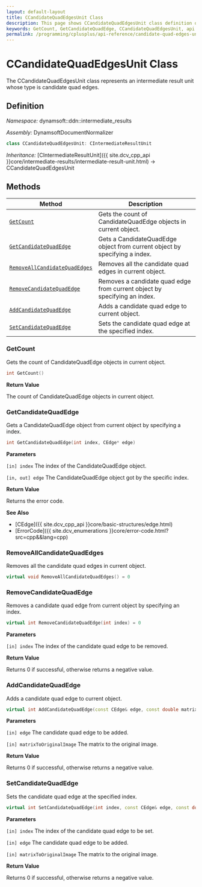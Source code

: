 ```yaml
---
layout: default-layout
title: CCandidateQuadEdgesUnit Class
description: This page shows CCandidateQuadEdgesUnit class definition of Dynamsoft Document Normalizer SDK C++ Edition.
keywords: GetCount, GetCandidateQuadEdge, CCandidateQuadEdgesUnit, api reference
permalink: /programming/cplusplus/api-reference/candidate-quad-edges-unit.html
---
```


# CCandidateQuadEdgesUnit Class

The CCandidateQuadEdgesUnit class represents an intermediate result unit whose type is candidate quad edges.

## Definition

*Namespace:* dynamsoft::ddn::intermediate_results

*Assembly:* DynamsoftDocumentNormalizer

```cpp
class CCandidateQuadEdgesUnit: CIntermediateResultUnit
```

*Inheritance:* [CIntermediateResultUnit]({{ site.dcv_cpp_api }}core/intermediate-results/intermediate-result-unit.html) -> CCandidateQuadEdgesUnit

## Methods

| Method | Description |
|--------|-------------|
| [`GetCount`](#getcount) | Gets the count of CandidateQuadEdge objects in current object.|
| [`GetCandidateQuadEdge`](#getcandidatequadedge) | Gets a CandidateQuadEdge object from current object by specifying a index. |
| [`RemoveAllCandidateQuadEdges`](#removeallcandidatequadedges) | Removes all the candidate quad edges in current object. |
| [`RemoveCandidateQuadEdge`](#removecandidatequadedge) | Removes a candidate quad edge from current object by specifying an index. |
| [`AddCandidateQuadEdge`](#addcandidatequadedge) | Adds a candidate quad edge to current object. |
| [`SetCandidateQuadEdge`](#setcandidatequadedge) | Sets the candidate quad edge at the specified index. |

### GetCount

Gets the count of CandidateQuadEdge objects in current object.

```cpp
int GetCount() 
```

**Return Value**

The count of CandidateQuadEdge objects in current object.

### GetCandidateQuadEdge

Gets a CandidateQuadEdge object from current object by specifying a index.

```cpp
int GetCandidateQuadEdge(int index, CEdge* edge)
```

**Parameters**

`[in] index` The index of the CandidateQuadEdge object.

`[in, out] edge` The CandidateQuadEdge object got by the specific index.

**Return Value**

Returns the error code.

**See Also**

* [CEdge]({{ site.dcv_cpp_api }}core/basic-structures/edge.html)
* [ErrorCode]({{ site.dcv_enumerations }}core/error-code.html?src=cpp&&lang=cpp)

### RemoveAllCandidateQuadEdges

Removes all the candidate quad edges in current object.

```cpp
virtual void RemoveAllCandidateQuadEdges() = 0
```

### RemoveCandidateQuadEdge

Removes a candidate quad edge from current object by specifying an index.

```cpp
virtual int RemoveCandidateQuadEdge(int index) = 0
```

**Parameters**

`[in] index` The index of the candidate quad edge to be removed. 

**Return Value**

Returns 0 if successful, otherwise returns a negative value.

### AddCandidateQuadEdge

Adds a candidate quad edge to current object.

```cpp
virtual int AddCandidateQuadEdge(const CEdge& edge, const double matrixToOriginalImage[9] =  IDENTITY_MATRIX) = 0
```

**Parameters**

`[in] edge` The candidate quad edge to be added.

`[in] matrixToOriginalImage` The matrix to the original image.

**Return Value**

Returns 0 if successful, otherwise returns a negative value.

### SetCandidateQuadEdge

Sets the candidate quad edge at the specified index.

```cpp
virtual int SetCandidateQuadEdge(int index, const CEdge& edge, const double matrixToOriginalImage[9] =  IDENTITY_MATRIX) = 0;
```

**Parameters**

`[in] index` The index of the candidate quad edge to be set.

`[in] edge` The candidate quad edge to be added.

`[in] matrixToOriginalImage` The matrix to the original image.

**Return Value**

Returns 0 if successful, otherwise returns a negative value.